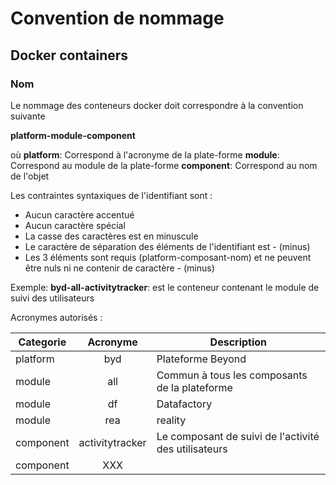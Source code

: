 # Convention de nommage

## Docker containers

### Nom

Le nommage des conteneurs docker doit correspondre à la convention suivante

**platform-module-component**

où 
**platform**: Correspond à l'acronyme de la plate-forme
**module**: Correspond au module de la plate-forme
**component**: Correspond au nom de l'objet


Les contraintes syntaxiques de l'identifiant sont :

- Aucun caractère accentué
- Aucun caractère spécial
- La casse des caractères est en minuscule
- Le caractère de séparation des éléments de l'identifiant est - (minus)
- Les 3 éléments sont requis (platform-composant-nom) et ne peuvent être nuls ni ne contenir de caractère - (minus)

Exemple:
**byd-all-activitytracker**: est le conteneur contenant le module de suivi des utilisateurs

Acronymes autorisés :

|Categorie|**Acronyme**|Description|
|---|:---:|---|
|platform|byd|Plateforme Beyond|
|module|all|Commun à tous les composants de la plateforme |
|module|df|Datafactory|
|module|rea|reality|
|component|activitytracker|Le composant de suivi de l'activité des utilisateurs|
|component|XXX||

